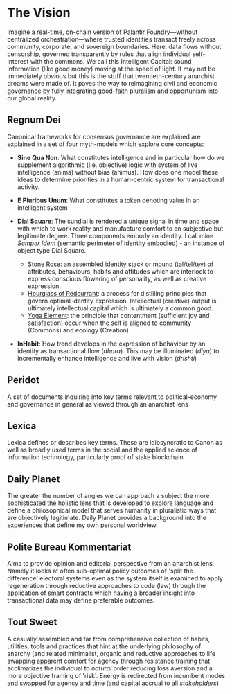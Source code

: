 # The Vision #
Imagine a real-time, on-chain version of Palantir Foundry—without centralized orchestration—where trusted identities transact freely across community, corporate, and sovereign boundaries. Here, data flows without censorship, governed transparently by rules that align individual self-interest with the commons. We call this Intelligent Capital: sound information (like good money) moving at the speed of light. It may not be immediately obvious but this is the stuff that twentieth-century anarchist dreams were made of. It paves the way to reimagining civil and economic governance by fully integrating good-faith pluralism and opportunism into our global reality.

##  Regnum Dei ##
Canonical frameworks for consensus governance are explained are explained in a set of four myth-models which explore core concepts:

- **Sine Qua Non**: What constitutes intelligence and in particular how do we supplement algorithmic (i.e. objective) logic with system of live intelligence (anima) without bias (animus). How does one model these ideas to determine priorities in a human-centric system for transactional activity.
- **E Pluribus Unum**:  What constitutes a token denoting value in an intelligent system
- **Dial Square**: The sundial is rendered a unique signal in time and space with which to work reality and manufacture comfort to an subjective but legitimate degree. Three components embody an identity. I call mine *Semper Idem* (semantic perimeter of identity embodied) - an instance of object type Dial Square.
  - <u>Stone Rose</u>: an assembled identity stack or mound (tal/tel/tev) of attributes, behaviours, habits and attitudes which are interlock to express conscious flowering of personality, as well as creative expression. 
  - <u>Hourglass of Redcurrant</u>: a process for distilling principles that govern optimal identity expression. Intellectual (creative) output is ultimately intellectual capital which is ultimately a common good.
  - <u>Yoga Element</u>: the principle that contentment (sufficient joy and satisfaction) occur when the self is aligned to community (Commons) and ecology (Creation)

- **InHabit**: How trend develops in the expression of behaviour by an identity as transactional flow (*dhara*). This may be illuminated (*diya*) to incrementally enhance intelligence and live with vision (*drishti*)

## Peridot ##
A set of documents inquiring into key terms relevant to political-economy and governance in general as viewed through an anarchist lens

## Lexica ##
Lexica defines or describes key terms. These are idiosyncratic to Canon as well as broadly used terms in the social and the applied science of information technology, particularly proof of stake blockchain

## Daily Planet ##

The greater the number of angles we can approach a subject the more sophisticated the holistic lens that is developed to explore language and define a philosophical model that serves humanity in pluralistic ways that are objectively legitimate. Daily Planet provides a background into the experiences that define my  own personal worldview.

## Polite Bureau Kommentariat ##

Aims to provide opinion and editorial perspective from an anarchist lens. Namely it looks at often sub-optimal policy outcomes of 'split the difference' electoral systems even as the system itself is examined to apply regeneration through reductive approaches to code (law) through the application of smart contracts which having a broader insight into transactional data may define preferable outcomes.

## Tout Sweet ##

A casually assembled and far from comprehensive collection of habits, utilities, tools and practices that hint at the underlying philosophy of anarchy (and related minimalist, organic and reductive approaches to life swapping apparent comfort for agency through resistance training that acclimatizes the individual to *natural* order reducing loss aversion and a more objective framing of 'risk'. Energy is redirected from incumbent modes and swapped for agency and time (and capital accrual to all *stakeholders*)

